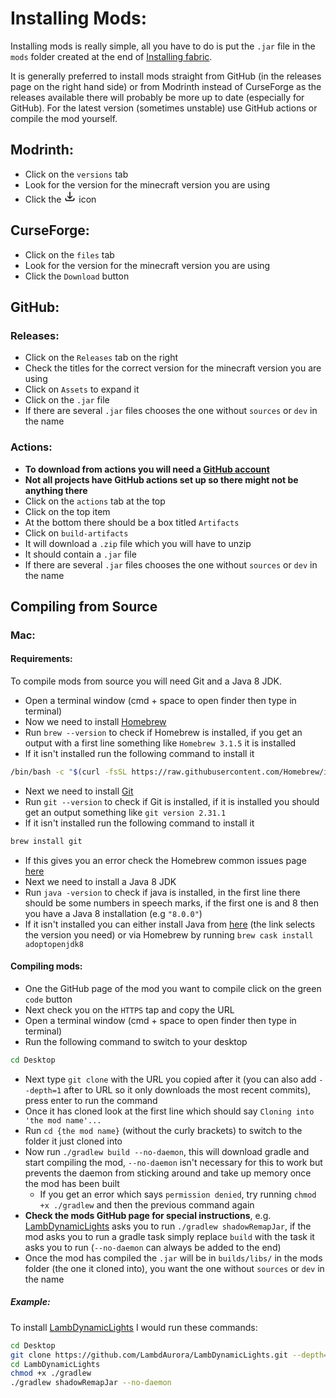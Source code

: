 # Installing Mods:

Installing mods is really simple, all you have to do is put the `.jar` file in the `mods` folder created at the end of [Installing fabric](https://github.com/xX-poggers-Xx/minecraft-stuff/blob/main/Installing-Fabric.md). 

It is generally preferred to install mods straight from GitHub (in the releases page on the right hand side) or from Modrinth instead of CurseForge as the releases available there will probably be more up to date (especially for GitHub). For the latest version (sometimes unstable) use GitHub actions or compile the mod yourself.

## Modrinth:

- Click on the `versions` tab
- Look for the version for the minecraft version you are using
- Click the <svg data-v-48927166="" data-v-bca524f6="" width="20" height="20" viewBox="0 0 24 24" fill="none" xmlns="http://www.w3.org/2000/svg" class=""><path data-v-48927166="" data-v-bca524f6="" d="M4 16L4 17C4 18.6569 5.34315 20 7 20L17 20C18.6569 20 20 18.6569 20 17L20 16M16 12L12 16M12 16L8 12M12 16L12 4" stroke="currentColor" stroke-width="2" stroke-linecap="round" stroke-linejoin="round"></path></svg> icon

## CurseForge:

- Click on the `files` tab
- Look for the version for the minecraft version you are using
- Click the `Download` button

## GitHub:

### Releases:

- Click on the `Releases` tab on the right
- Check the titles for the correct version for the minecraft version you are using
- Click on `Assets` to expand it
- Click on the `.jar` file
- If there are several `.jar` files chooses the one without `sources` or `dev` in the name

### Actions:

- **To download from actions you will need a [GitHub account](https://github.com/join)**
- **Not all projects have GitHub actions set up so there might not be anything there**
- Click on the `actions` tab at the top
- Click on the top item
- At the bottom there should be a box titled `Artifacts`
- Click on `build-artifacts`
- It will download a `.zip` file which you will have to unzip
- It should contain a `.jar` file
- If there are several `.jar` files chooses the one without `sources` or `dev` in the name

## Compiling from Source

### Mac:

#### Requirements:

To compile mods from source you will need Git and a Java 8 JDK.

- Open a terminal window (cmd + space to open finder then type in terminal)
- Now we need to install [Homebrew](https://brew.sh/)
- Run `brew --version` to check if Homebrew is installed, if you get an output with a first line something like `Homebrew 3.1.5` it is installed
- If it isn't installed run the following command to install it

``` bash
/bin/bash -c "$(curl -fsSL https://raw.githubusercontent.com/Homebrew/install/HEAD/install.sh)"
```

- Next we need to install [Git](https://git-scm.com/download/mac)
- Run `git --version` to check if Git is installed, if it is installed you should get an output something like `git version 2.31.1`
- If it isn't installed run the following command to install it

``` bash
brew install git
```

- If this gives you an error check the Homebrew common issues page [here](https://docs.brew.sh/Common-Issues)
- Next we need to install a Java 8 JDK
- Run `java -version` to check if java is installed, in the first line there should be some numbers in speech marks, if the first one is and 8 then you have a Java 8 installation (e.g `"8.0.0"`)
- If it isn't installed you can either install Java from [here](https://adoptopenjdk.net/?variant=openjdk8&jvmVariant=hotspot) (the link selects the version you need) or via Homebrew by running `brew cask install adoptopenjdk8`

#### Compiling mods:

- One the GitHub page of the mod you want to compile click on the green `code` button
- Next check you on the `HTTPS` tap and copy the URL
- Open a terminal window (cmd + space to open finder then type in terminal)
- Run the following command to switch to your desktop

``` bash
cd Desktop
```

- Next type `git clone` with the URL you copied after it (you can also add `--depth=1` after to URL so it only downloads the most recent commits), press enter to run the command
- Once it has cloned look at the first line which should say `Cloning into 'the mod name'...`
- Run `cd {the mod name}` (without the curly brackets) to switch to the folder it just cloned into
- Now run `./gradlew build --no-daemon`, this will download gradle and start compiling the mod, `--no-daemon` isn't necessary for this to work but prevents the daemon from sticking around and take up memory once the mod has been built
	- If you get an error which says `permission denied`, try running `chmod +x ./gradlew` and then the previous command again
- **Check the mods GitHub page for special instructions**, e.g. [LambDynamicLights](https://github.com/LambdAurora/LambDynamicLights) asks you to run `./gradlew shadowRemapJar`, if the mod asks you to run a gradle task simply replace `build` with the task it asks you to run (`--no-daemon` can always be added to the end)
- Once the mod has compiled the `.jar` will be in `builds/libs/` in the mods folder (the one it cloned into), you want the one without `sources` or `dev` in the name

##### Example:

To install [LambDynamicLights](https://github.com/LambdAurora/LambDynamicLights) I would run these commands:

``` bash
cd Desktop
git clone https://github.com/LambdAurora/LambDynamicLights.git --depth=1
cd LambDynamicLights
chmod +x ./gradlew
./gradlew shadowRemapJar --no-daemon
```
